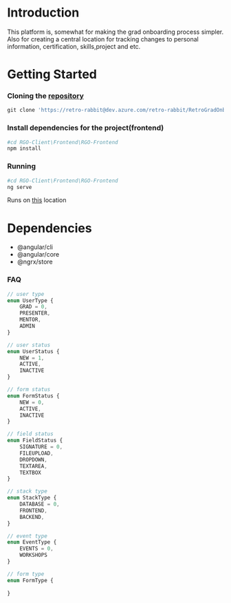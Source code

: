 # Introduction
This platform is, somewhat for making the grad onboarding process simpler. Also for creating a central location for tracking changes to personal information, certification, skills,project and etc.

# Getting Started
### Cloning the [repository](https://retro-rabbit@dev.azure.com/retro-rabbit/RetroGradOnboard/_git/RGO-Client)
```powershell
git clone 'https://retro-rabbit@dev.azure.com/retro-rabbit/RetroGradOnboard/_git/RGO-Client'
```
### Install dependencies for the project(frontend)
```powershell
#cd RGO-Client\Frontend\RGO-Frontend
npm install
```
### Running
```powershell
#cd RGO-Client\Frontend\RGO-Frontend
ng serve
```
Runs on [this](http:/localhost:4200) location

# Dependencies
- @angular/cli
- @angular/core
- @ngrx/store

### FAQ
```typescript
// user type
enum UserType {
    GRAD = 0,
    PRESENTER,
    MENTOR,
    ADMIN
}

// user status
enum UserStatus {
    NEW = 1,
    ACTIVE,
    INACTIVE
}

// form status
enum FormStatus {
    NEW = 0,
    ACTIVE,
    INACTIVE
}

// field status
enum FieldStatus {
    SIGNATURE = 0,
    FILEUPLOAD,
    DROPDOWN,
    TEXTAREA,
    TEXTBOX
}

// stack type
enum StackType {
    DATABASE = 0,
    FRONTEND,
    BACKEND,
}

// event type
enum EventType {
    EVENTS = 0,
    WORKSHOPS
}

// form type
enum FormType {
    
}
```